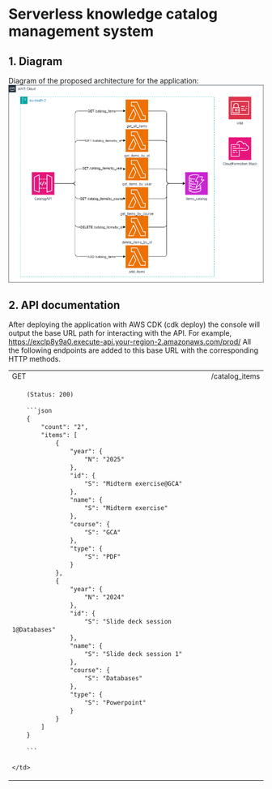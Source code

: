 
# Serverless knowledge catalog management system
## 1. Diagram
Diagram of the proposed architecture for the application:
![AWS services diagram](./img/Assignment2.drawio.png "Services used for this application.")

## 2. API documentation
After deploying the application with AWS CDK (cdk deploy) the console will output the base URL path for interacting with the API. For example, https://exclp8y9a0.execute-api.your-region-2.amazonaws.com/prod/
All the following endpoints are added to this base URL with the corresponding HTTP methods.

<table>
<tr>
    <td> GET </td> <td> /catalog_items </td>
</tr>
<tr>
    <td>

        (Status: 200)
        
        ```json
        {
            "count": "2",
            "items": [
                {
                    "year": {
                        "N": "2025"
                    },
                    "id": {
                        "S": "Midterm exercise@GCA"
                    },
                    "name": {
                        "S": "Midterm exercise"
                    },
                    "course": {
                        "S": "GCA"
                    },
                    "type": {
                        "S": "PDF"
                    }
                },
                {
                    "year": {
                        "N": "2024"
                    },
                    "id": {
                        "S": "Slide deck session 1@Databases"
                    },
                    "name": {
                        "S": "Slide deck session 1"
                    },
                    "course": {
                        "S": "Databases"
                    },
                    "type": {
                        "S": "Powerpoint"
                    }
                }
            ]
        }

        ```

    </td>
</tr>

</table>